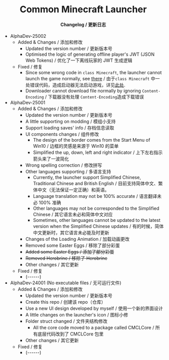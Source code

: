 <h1 align="center">Common Minecraft Launcher</h1>

<h4 align="center">Changelog / 更新日志</h4>

- AlphaDev-25002
    - Added & Changes / 添加和修改
        - Updated the version number / 更新版本号
        - Optimised the logic of generating offline player's JWT (JSON Web Tokens) / 优化了一下离线玩家的 JWT 生成逻辑
    - Fixed / 修复
        - Since some wrong code in `class Minecraft`, the launcher cannot launch the game normally,
          see [there](https://github.com/chengwm123456/CMCL-Launcher/commit/160883c8a4b4b5b702e0b3492e58864af656f1bc#diff-e88aa0f0b51b655872366faf88a62ca76aac73bb43b964318d642e8ece9d3ccfL99) /
          由于`class Minecraft`
          中一处错误代码，造成启动器无法启动游戏，详见[此处](https://github.com/chengwm123456/CMCL-Launcher/commit/160883c8a4b4b5b702e0b3492e58864af656f1bc#diff-e88aa0f0b51b655872366faf88a62ca76aac73bb43b964318d642e8ece9d3ccfL99).
        - Downloader cannot download file normally by ignoring `Content-Encoding` / 下载器没有处理
          `Content-Encoding`造成下载错误
- AlphaDev-25001
    - Added & Changes / 添加和修改
        - Updated the version number / 更新版本号
        - A little supporting on modding / 模组小支持
        - Support loading saves' info / 存档信息读取
        - UI components changes / 组件修改
            - The design of the border comes from the Start Menu of Win10 / 边框的灵感是来源于 Win10 的菜单
            - Simplified the up, down, left and right indicator / 上下左右指示箭头来了一波简化
        - Wrong spelling correction / 修改拼写
        - Other languages supporting / 多语言支持
            - Currently, the launcher support Simplified Chinese, Traditional Chinese and British English /
              目前支持简体中文、繁体中文（无法保证一定正确）和英语。
            - Language translation may not be 100% accurate / 语言翻译未必 100% 准确
            - Other languages may not be corresponded to the Simplified Chinese / 其它语言未必和简体中文对应
            - Sometimes, other languages cannot be updated to the latest version when the Simplified Chinese updates /
              有的时候，简体中文更新时，其它语言未必能及时更新
        - Changes of the Loading Animation / 加载动画更改
        - Removed some Easter Eggs / 移除了部分彩蛋
        - ~~Added some Easter Eggs / 添加了部分彩蛋~~
        - ~~Removed Herobrine / 移除了 Herobrine~~
        - Other changes / 其它更新
    - Fixed / 修复
        - (------)
- AlphaDev-24001 (No executable files / 无可运行文件)
    - Added & Changes / 添加和修改
        - Updated the version number / 更新版本号
        - Create this repo / 创建该 repo（仓库）
        - Use a new UI design developed by myself / 使用一个新的界面设计
        - A little changes on the launcher's icon / 图标小修
        - Folder struct changed / 文件夹结构修改
            - All the core code moved to a package called CMCLCore / 所有底层代码改到了 CMCLCore 包里
        - Other changes / 其它更新
    - Fixed / 修复
        - (------)
